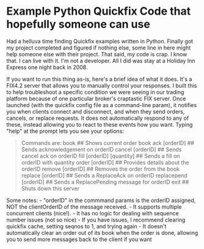 Example Python Quickfix Code that hopefully someone can use
===========================================

Had a helluva time finding Quickfix examples written in Python.  Finally got my project completed and figured if nothing else, some line in here might help someone else with their project.  That said, my code is crap.  I know that.  I can live with it.  I'm not a developer. All I did was stay at a Holiday Inn Express one night back in 2008.

If you want to run this thing as-is, here's a brief idea of what it does.  It's a FIX4.2 server that allows you to manually control your responses.  I built this to help troubleshoot a specific condition we were seeing in our trading platform because of one particular broker's craptastic FIX server.  Once launched (with the quickfix config file as a command-line param), it notifies you when clients connect and disconnect, and when they send orders, cancels, or replace requests.  It does not automatically respond to any of these, instead allowing you to react to these events how you want.  Typing "help" at the prompt lets you see your options:

> Commands are:
> book                       ## Shows current order book
> ack [orderID]              ## Sends acknowledgement on orderID
> cancel [orderID]           ## Sends cancel ack on orderID
> fill [orderID] [quantity]  ## Sends a fill on orderID with quantity
> order [orderID]            ## Provides details about the orderID
> remove [orderID]           ## Removes the order from the book
> replace [orderID]          ## Sends a ReplaceAck on orderID
> replacepend [orderID]      ## Sends a ReplacePending message for orderID
> exit                       ## Shuts down this server

Some notes:
    - "orderID" in the commmand params is the orderID assigned, NOT the clientOrderID of the message received.
    - It supports multiple concurrent clients (nice!).
    - It has no logic for dealing with sequence number issues (not so nice)
    - If you have issues, I recommend clearing quickfix cache, setting seqnos to 1, and trying again
    - It doesn't automatically clear an order out of its book when the order is done, allowing you to send more messages back to the client if you want
